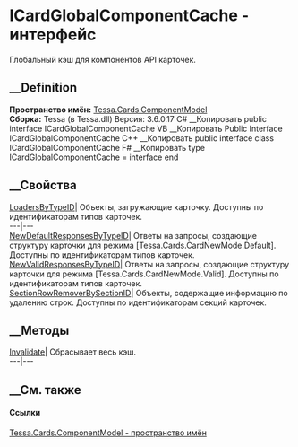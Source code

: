 # ICardGlobalComponentCache - интерфейс
Глобальный кэш для компонентов API карточек.
## __Definition
 **Пространство имён:**
[Tessa.Cards.ComponentModel](N_Tessa_Cards_ComponentModel.htm)  
 **Сборка:** Tessa (в Tessa.dll) Версия: 3.6.0.17
C# __Копировать
     public interface ICardGlobalComponentCache
VB __Копировать
     Public Interface ICardGlobalComponentCache
C++ __Копировать
     public interface class ICardGlobalComponentCache
F# __Копировать
     type ICardGlobalComponentCache = interface end
##  __Свойства
[LoadersByTypeID](P_Tessa_Cards_ComponentModel_ICardGlobalComponentCache_LoadersByTypeID.htm)|
Объекты, загружающие карточку. Доступны по идентификаторам типов карточек.  
---|---  
[NewDefaultResponsesByTypeID](P_Tessa_Cards_ComponentModel_ICardGlobalComponentCache_NewDefaultResponsesByTypeID.htm)|
Ответы на запросы, создающие структуру карточки для режима
[Tessa.Cards.CardNewMode.Default]. Доступны по идентификаторам типов карточек.  
[NewValidResponsesByTypeID](P_Tessa_Cards_ComponentModel_ICardGlobalComponentCache_NewValidResponsesByTypeID.htm)|
Ответы на запросы, создающие структуру карточки для режима
[Tessa.Cards.CardNewMode.Valid]. Доступны по идентификаторам типов карточек.  
[SectionRowRemoverBySectionID](P_Tessa_Cards_ComponentModel_ICardGlobalComponentCache_SectionRowRemoverBySectionID.htm)|
Объекты, содержащие информацию по удалению строк. Доступны по идентификаторам
секций карточек.  
##  __Методы
[Invalidate](M_Tessa_Cards_ComponentModel_ICardGlobalComponentCache_Invalidate.htm)|
Сбрасывает весь кэш.  
---|---  
##  __См. также
#### Ссылки
[Tessa.Cards.ComponentModel - пространство
имён](N_Tessa_Cards_ComponentModel.htm)
